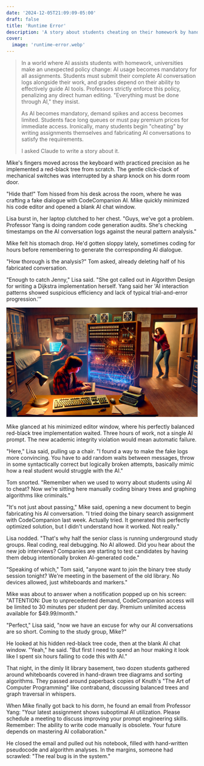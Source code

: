 ```yaml
---
date: '2024-12-05T21:09:09-05:00'
draft: false
title: 'Runtime Error'
description: 'A story about students cheating on their homework by hand-writing code instead of using AI'
cover:
  image: 'runtime-error.webp'
---
```


> In a world where AI assists students with homework, universities make an unexpected policy change: AI usage becomes mandatory for all assignments. Students must submit their complete AI conversation logs alongside their work, and grades depend on their ability to effectively guide AI tools. Professors strictly enforce this policy, penalizing any direct human editing. "Everything must be done through AI," they insist.
>
> As AI becomes mandatory, demand spikes and access becomes limited. Students face long queues or must pay premium prices for immediate access. Ironically, many students begin "cheating" by writing assignments themselves and fabricating AI conversations to satisfy the requirements.
>
> I asked Claude to write a story about it.

Mike's fingers moved across the keyboard with practiced precision as he implemented a red-black tree from scratch. The gentle click-clack of mechanical switches was interrupted by a sharp knock on his dorm room door.

"Hide that!" Tom hissed from his desk across the room, where he was crafting a fake dialogue with CodeCompanion AI. Mike quickly minimized his code editor and opened a blank AI chat window.

Lisa burst in, her laptop clutched to her chest. "Guys, we've got a problem. Professor Yang is doing random code generation audits. She's checking timestamps on the AI conversation logs against the neural pattern analysis."

Mike felt his stomach drop. He'd gotten sloppy lately, sometimes coding for hours before remembering to generate the corresponding AI dialogue.

"How thorough is the analysis?" Tom asked, already deleting half of his fabricated conversation.

"Enough to catch Jenny," Lisa said. "She got called out in Algorithm Design for writing a Dijkstra implementation herself. Yang said her 'AI interaction patterns showed suspicious efficiency and lack of typical trial-and-error progression.'"

![Old computer in a dorm room](relay-based-machine.webp)

Mike glanced at his minimized editor window, where his perfectly balanced red-black tree implementation waited. Three hours of work, not a single AI prompt. The new academic integrity violation would mean automatic failure.

"Here," Lisa said, pulling up a chair. "I found a way to make the fake logs more convincing. You have to add random waits between messages, throw in some syntactically correct but logically broken attempts, basically mimic how a real student would struggle with the AI."

Tom snorted. "Remember when we used to worry about students using AI to cheat? Now we're sitting here manually coding binary trees and graphing algorithms like criminals."

"It's not just about passing," Mike said, opening a new document to begin fabricating his AI conversation. "I tried doing the binary search assignment with CodeCompanion last week. Actually tried. It generated this perfectly optimized solution, but I didn't understand how it worked. Not really."

Lisa nodded. "That's why half the senior class is running underground study groups. Real coding, real debugging. No AI allowed. Did you hear about the new job interviews? Companies are starting to test candidates by having them debug intentionally broken AI-generated code."

"Speaking of which," Tom said, "anyone want to join the binary tree study session tonight? We're meeting in the basement of the old library. No devices allowed, just whiteboards and markers."

Mike was about to answer when a notification popped up on his screen: "ATTENTION: Due to unprecedented demand, CodeCompanion access will be limited to 30 minutes per student per day. Premium unlimited access available for $49.99/month."

"Perfect," Lisa said, "now we have an excuse for why our AI conversations are so short. Coming to the study group, Mike?"

He looked at his hidden red-black tree code, then at the blank AI chat window. "Yeah," he said. "But first I need to spend an hour making it look like I spent six hours failing to code this with AI."

That night, in the dimly lit library basement, two dozen students gathered around whiteboards covered in hand-drawn tree diagrams and sorting algorithms. They passed around paperback copies of Knuth's "The Art of Computer Programming" like contraband, discussing balanced trees and graph traversal in whispers.

When Mike finally got back to his dorm, he found an email from Professor Yang: "Your latest assignment shows suboptimal AI utilization. Please schedule a meeting to discuss improving your prompt engineering skills. Remember: The ability to write code manually is obsolete. Your future depends on mastering AI collaboration."

He closed the email and pulled out his notebook, filled with hand-written pseudocode and algorithm analyses. In the margins, someone had scrawled: "The real bug is in the system."
